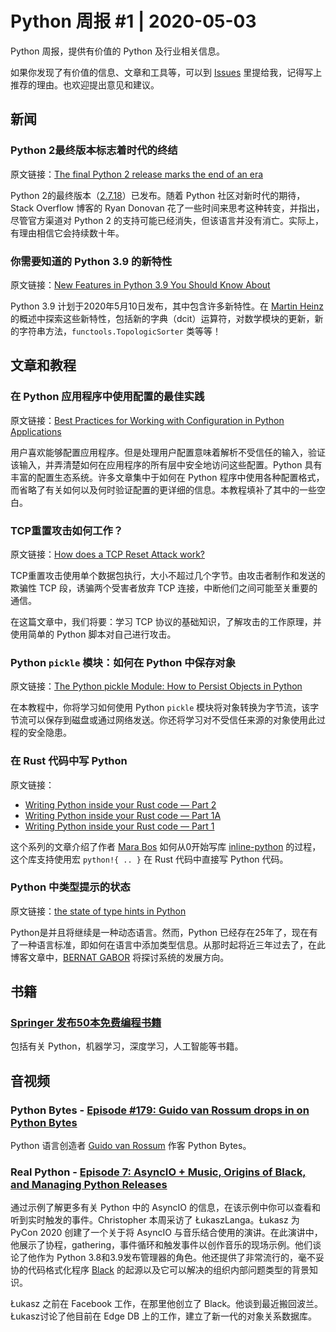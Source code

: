# Python 周报 #1 | 2020-05-03

Python 周报，提供有价值的 Python 及行业相关信息。

如果你发现了有价值的信息、文章和工具等，可以到 [Issues](https://github.com/qiwihui/PythonWeekly/issues) 里提给我，记得写上推荐的理由。也欢迎提出意见和建议。

## 新闻

### Python 2最终版本标志着时代的终结

原文链接：[The final Python 2 release marks the end of an era](https://stackoverflow.blog/2020/04/23/the-final-python-2-release-marks-the-end-of-an-era/)

Python 2的最终版本（[2.7.18](https://www.python.org/downloads/release/python-2718/)）已发布。随着 Python 社区对新时代的期待，Stack Overflow 博客的 Ryan Donovan 花了一些时间来思考这种转变，并指出，尽管官方渠道对 Python 2 的支持可能已经消失，但该语言并没有消亡。实际上，有理由相信它会持续数十年。

### 你需要知道的 Python 3.9 的新特性

原文链接：[New Features in Python 3.9 You Should Know About](https://medium.com/@martin.heinz/new-features-in-python-3-9-you-should-know-about-14f3c647c2b4)

Python 3.9 计划于2020年5月10日发布，其中包含许多新特性。在 [Martin Heinz](https://medium.com/@martin.heinz) 的概述中探索这些新特性，包括新的字典（dcit）运算符，对数学模块的更新，新的字符串方法，`functools.TopologicSorter` 类等等！

## 文章和教程

### 在 Python 应用程序中使用配置的最佳实践

原文链接：[Best Practices for Working with Configuration in Python Applications](https://tech.preferred.jp/en/blog/working-with-configuration-in-python/)

用户喜欢能够配置应用程序。但是处理用户配置意味着解析不受信任的输入，验证该输入，并弄清楚如何在应用程序的所有层中安全地访问这些配置。Python 具有丰富的配置生态系统。许多文章集中于如何在 Python 程序中使用各种配置格式，而省略了有关如何以及何时验证配置的更详细的信息。本教程填补了其中的一些空白。

### TCP重置攻击如何工作？

原文链接：[How does a TCP Reset Attack work?](https://robertheaton.com/2020/04/27/how-does-a-tcp-reset-attack-work/)

TCP重置攻击使用单个数据包执行，大小不超过几个字节。由攻击者制作和发送的欺骗性 TCP 段，诱骗两个受害者放弃 TCP 连接，中断他们之间可能至关重要的通信。

在这篇文章中，我们将要：学习 TCP 协议的基础知识，了解攻击的工作原理，并使用简单的 Python 脚本对自己进行攻击。

### Python `pickle` 模块：如何在 Python 中保存对象

原文链接：[The Python pickle Module: How to Persist Objects in Python](https://realpython.com/python-pickle-module/)

在本教程中，你将学习如何使用 Python `pickle` 模块将对象转换为字节流，该字节流可以保存到磁盘或通过网络发送。你还将学习对不受信任来源的对象使用此过程的安全隐患。

### 在 Rust 代码中写 Python

原文链接：

- [Writing Python inside your Rust code — Part 2](https://blog.m-ou.se/writing-python-inside-rust-1/)
- [Writing Python inside your Rust code — Part 1A](https://blog.m-ou.se/writing-python-inside-rust-1a/)
- [Writing Python inside your Rust code — Part 1](https://blog.m-ou.se/writing-python-inside-rust-2/)

这个系列的文章介绍了作者 [Mara Bos](https://github.com/m-ou-se) 如何从0开始写库 [inline-python](https://crates.io/crates/inline-python) 的过程，这个库支持使用宏 `python!{ .. }` 在 Rust 代码中直接写 Python 代码。

### Python 中类型提示的状态

原文链接：[the state of type hints in Python](https://www.bernat.tech/the-state-of-type-hints-in-python/)

Python是并且将继续是一种动态语言。然而，Python 已经存在25年了，现在有了一种语言标准，即如何在语言中添加类型信息。从那时起将近三年过去了，在此博客文章中，[BERNAT GABOR](https://www.bernat.tech/author/bernat/) 将探讨系统的发展方向。

## 书籍

### [Springer 发布50本免费编程书籍](https://link.springer.com/search/page/1?facet-discipline=%22Computer+Science%22&package=mat-covid19_textbooks&facet-language=%22En%22&facet-content-type=%22Book%22)

包括有关 Python，机器学习，深度学习，人工智能等书籍。

## 音视频

### Python Bytes - [Episode #179: Guido van Rossum drops in on Python Bytes](https://pythonbytes.fm/episodes/show/179/guido-van-rossum-drops-in-on-python-bytes)

Python 语言创造者 [Guido van Rossum](https://twitter.com/gvanrossum/) 作客 Python Bytes。

### Real Python - [Episode 7: AsyncIO + Music, Origins of Black, and Managing Python Releases](https://realpython.com/podcasts/rpp/7/)

通过示例了解更多有关 Python 中的 AsyncIO 的信息，在该示例中你可以查看和听到实时触发的事件。Christopher 本周采访了 ŁukaszLanga。Łukasz 为 PyCon 2020 创建了一个关于将 AsyncIO 与音乐结合使用的演讲。在此演讲中，他展示了协程，gathering，事件循环和触发事件以创作音乐的现场示例。他们谈论了他作为 Python 3.8和3.9发布管理器的角色。他还提供了非常流行的，毫不妥协的代码格式化程序 [Black](https://github.com/psf/black) 的起源以及它可以解决的组织内部问题类型的背景知识。

Łukasz 之前在 Facebook 工作，在那里他创立了 Black。他谈到最近搬回波兰。Łukasz讨论了他目前在 Edge DB 上的工作，建立了新一代的对象关系数据库。
